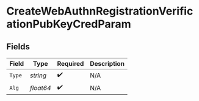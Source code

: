 # CreateWebAuthnRegistrationVerificationPubKeyCredParam


## Fields

| Field              | Type               | Required           | Description        |
| ------------------ | ------------------ | ------------------ | ------------------ |
| `Type`             | *string*           | :heavy_check_mark: | N/A                |
| `Alg`              | *float64*          | :heavy_check_mark: | N/A                |